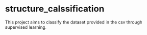 # structure_calssification
This project aims to classify the dataset provided in the csv through supervised learning.
